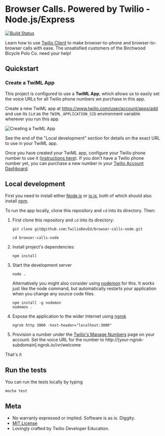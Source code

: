 # Browser Calls. Powered by Twilio - Node.js/Express
[![Build
Status](https://travis-ci.org/TwilioDevEd/browser-calls-node.svg?branch=master)](https://travis-ci.org/TwilioDevEd/browser-calls-node)

Learn how to use [Twilio Client](https://www.twilio.com/client) to make browser-to-phone and browser-to-browser calls with ease. The unsatisfied customers of the Birchwood Bicycle Polo Co. need your help!

## Quickstart

### Create a TwiML App

This project is configured to use a **TwiML App**, which allows us to easily set the voice URLs for all Twilio phone numbers we purchase in this app.

Create a new TwiML app at https://www.twilio.com/user/account/apps/add and use its `Sid` as the `TWIML_APPLICATION_SID` environment variable wherever you run this app.

![Creating a TwiML App](http://howtodocs.s3.amazonaws.com/call-tracking-twiml-app.gif)

See the end of the "Local development" section for details on the exact URL to use in your TwiML app.

Once you have created your TwiML app, configure your Twilio phone number to use it ([instructions here](https://www.twilio.com/help/faq/twilio-client/how-do-i-create-a-twiml-app)). If you don't have a Twilio phone number yet, you can purchase a new number in your [Twilio Account Dashboard](https://www.twilio.com/user/account/phone-numbers/incoming).

## Local development

First you need to install either [Node.js](http://nodejs.org/) or [io.js](https://iojs.org/en/index.html), both of which
should also install [npm](https://www.npmjs.com/).

To run the app locally, clone this repository and `cd` into its directory. Then:

1. First clone this repository and `cd` into its directory:
   ```
   git clone git@github.com:TwilioDevEd/browser-calls-node.git

   cd browser-calls-node
   ```

1. Install project's dependencies:

    ```
    npm install
    ```

1. Start the development server

    ```
    node .
    ```
    Alternatively you might also consider using [nodemon](https://github.com/remy/nodemon) for this. It works just like
    the node command, but automatically restarts your application when you change any source code files.

    ```
    npm install -g nodemon
    nodemon .
    ```

1. Expose the application to the wider Internet using [ngrok](https://ngrok.com/)

    ```
    ngrok http 3000 -host-header="localhost:3000"
    ```

1. Provision a number under the [Twilio's Manage Numbers](https://www.twilio.com/user/account/phone-numbers/incoming)
page on your account. Set the voice URL for the number to http://[your-ngrok-subdomain].ngrok.io/ivr/welcome

That's it

## Run the tests

You can run the tests locally by typing

```
mocha test
```

## Meta

* No warranty expressed or implied. Software is as is. Diggity.
* [MIT License](http://www.opensource.org/licenses/mit-license.html)
* Lovingly crafted by Twilio Developer Education.
